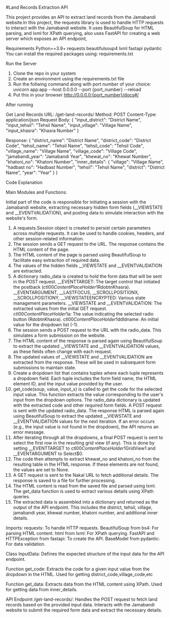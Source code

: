 #Land Records Extraction API

This project provides an API to extract land records from the Jamabandi website.In this project, the requests library is used to handle HTTP requests to interact with the Jamabandi website. It uses BeautifulSoup for HTML parsing, and lxml for XPath querying, also uses FastAPI for creating a web server which exposes an API endpoint,

Requirements
Python==3.9+
requests
beautifulsoup4
lxml
fastapi
pydantic
You can install the required packages using: requirements.txt

Run the Server
1) Clone the repo in your system
2) Create an environment using the requirements.txt file
3) Run the follwing command along with port number of your choice:
uvicorn app:app --host 0.0.0.0 --port {port_number} --reload
4) Put this in your browser 
http://0.0.0.0:{port_number}/docs#/

After running 

Get Land Records
URL: /get-land-records/
Method: POST
Content-Type: application/json
Request Body:
{
    "input_district": "District Name",
    "input_tehsil": "Tehsil Name",
    "input_village": "Village Name",
    "input_khasra": "Khasra Number"
}

Response:
{
    "district_name": "District Name",
    "district_code": "District Code",
    "tehsil_name": "Tehsil Name",
    "tehsil_code": "Tehsil Code",
    "village_name": "Village Name",
    "village_code": "Village Code",
    "jamabandi_year": "Jamabandi Year",
    "khewat_no": "Khewat Number",
    "khatoni_no": "Khatoni Number",
    "inner_details": {
        "village": "Village Name",
        "hadbast no": "Hadbast Number",
        "tehsil": "Tehsil Name",
        "district": "District Name",
        "year": "Year"
    }
}

Code Explanation

Main Modules and Functions:

Initial part of the code is responsible for initiating a session with the Jamabandi website, extracting necessary hidden form fields (__VIEWSTATE and __EVENTVALIDATION), and posting data to simulate interaction with the website's form.
1) A requests.Session object is created to persist certain parameters across multiple requests. It can be used to handle cookies, headers, and other session-related information.
2) The session sends a GET request to the URL. The response contains the HTML content of the page.
3) The HTML content of the page is parsed using BeautifulSoup to facilitate easy extraction of required data.
4) The values of the hidden fields __VIEWSTATE and __EVENTVALIDATION are extracted. 
5) A dictionary radio_data is created to hold the form data that will be sent in the POST request.
  __EVENTTARGET: The target control that initiated the postback (ctl00$ContentPlaceHolder1$RdobtnKhasra).
  __EVENTARGUMENT, __LASTFOCUS, __SCROLLPOSITIONX, __SCROLLPOSITIONY, __VIEWSTATEENCRYPTED: Various state management parameters.
  __VIEWSTATE and __EVENTVALIDATION: The extracted values from the initial GET request.
  ctl00$ContentPlaceHolder1$a: The value indicating the selected radio button (RdobtnKhasra).
  ctl00$ContentPlaceHolder1$ddldname: An initial value for the dropdown list (-1).
6) The session sends a POST request to the URL with the radio_data. This simulates a form submission on the website.
7) The HTML content of the response is parsed again using BeautifulSoup to extract the updated __VIEWSTATE and __EVENTVALIDATION values, as these fields often change with each request.
8) The updated values of __VIEWSTATE and __EVENTVALIDATION are extracted from the response. These will be used in subsequent form submissions to maintain state.
9) Create a dropdown list that contains tuples where each tuple represents a dropdown field. Each tuple includes the form field name, the HTML element ID, and the input value provided by the user.
10) get_code(soup, value, input_x) is called to get the code for the selected input value. This function extracts the value corresponding to the user's input from the dropdown options.
The radio_data dictionary is updated with the extracted code and other required form fields.
A POST request is sent with the updated radio_data.
The response HTML is parsed again using BeautifulSoup to extract the updated __VIEWSTATE and __EVENTVALIDATION values for the next iteration.
If an error occurs (e.g., the input value is not found in the dropdown), the API returns an error message.
11) After iterating through all the dropdowns, a final POST request is sent to select the first row in the resulting grid view (if any). This is done by setting __EVENTTARGET to ctl00$ContentPlaceHolder1$GridView1 and __EVENTARGUMENT to Select$0.
12) The code then attempts to extract khewat_no and khatoni_no from the resulting table in the HTML response. If these elements are not found, the values are set to None.
13) A GET request is sent to the Nakal URL to fetch additional details. The response is saved to a file for further processing.
14) The HTML content is read from the saved file and parsed using lxml.
The get_data function is used to extract various details using XPath queries.
15) The extracted data is assembled into a dictionary and returned as the output of the API endpoint. This includes the district, tehsil, village, jamabandi year, khewat number, khatoni number, and additional inner details.

Imports:
requests: To handle HTTP requests.
BeautifulSoup from bs4: For parsing HTML content.
html from lxml: For XPath querying.
FastAPI and HTTPException from fastapi: To create the API.
BaseModel from pydantic: For data validation.

Class InputData:
Defines the expected structure of the input data for the API endpoint.

Function get_code:
Extracts the code for a given input value from the dropdown in the HTML. Used for getting district_code,village_code,etc

Function get_data:
Extracts data from the HTML content using XPath. Used for getting data from inner_details.

API Endpoint /get-land-records/:
Handles the POST request to fetch land records based on the provided input data.
Interacts with the Jamabandi website to submit the required form data and extract the necessary details.



